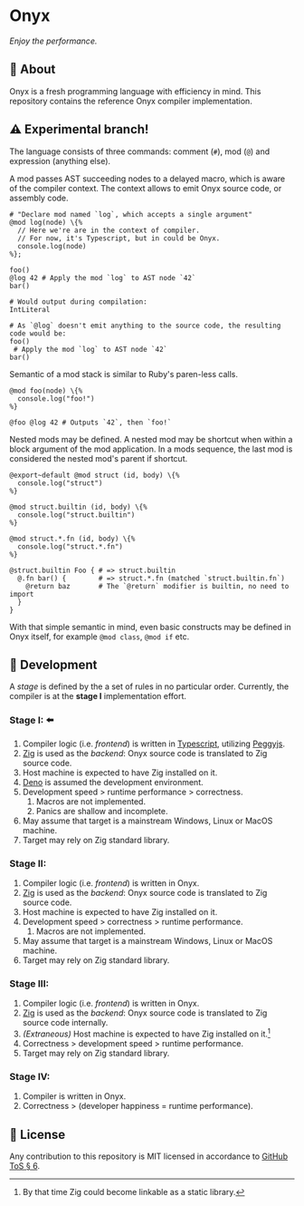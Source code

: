 # Onyx

_Enjoy the performance._

## 👋 About

Onyx is a fresh programming language with efficiency in mind.
This repository contains the reference Onyx compiler implementation.

## ⚠️ Experimental branch!

The language consists of three commands: comment (`#`), mod (`@`) and expression (anything else).

A mod passes AST succeeding nodes to a delayed macro, which is aware of the compiler context.
The context allows to emit Onyx source code, or assembly code.

```nx
# "Declare mod named `log`, which accepts a single argument"
@mod log(node) \{%
  // Here we're are in the context of compiler.
  // For now, it's Typescript, but in could be Onyx.
  console.log(node)
%};

foo()
@log 42 # Apply the mod `log` to AST node `42`
bar()

# Would output during compilation:
IntLiteral

# As `@log` doesn't emit anything to the source code, the resulting code would be:
foo()
 # Apply the mod `log` to AST node `42`
bar()
```

Semantic of a mod stack is similar to Ruby's paren-less calls.

```nx
@mod foo(node) \{%
  console.log("foo!")
%}

@foo @log 42 # Outputs `42`, then `foo!`
```

Nested mods may be defined.
A nested mod may be shortcut when within a block argument of the mod application.
In a mods sequence, the last mod is considered the nested mod's parent if shortcut.

```nx
@export~default @mod struct (id, body) \{%
  console.log("struct")
%}

@mod struct.builtin (id, body) \{%
  console.log("struct.builtin")
%}

@mod struct.*.fn (id, body) \{%
  console.log("struct.*.fn")
%}

@struct.builtin Foo { # => struct.builtin
  @.fn bar() {        # => struct.*.fn (matched `struct.builtin.fn`)
    @return baz       # The `@return` modifier is builtin, no need to import
  }
}
```

With that simple semantic in mind, even basic constructs may be defined in Onyx itself, for example `@mod class`, `@mod if` etc.

## 🚧 Development

A _stage_ is defined by the a set of rules in no particular order.
Currently, the compiler is at the **stage I** implementation effort.

### Stage I: ⬅️

1. Compiler logic (i.e. _frontend_) is written in [Typescript](https://www.typescriptlang.org), utilizing [Peggyjs](https://github.com/onyxlang/peggy).
1. [Zig](https://github.com/ziglang/zig) is used as the _backend_: Onyx source code is translated to Zig source code.
1. Host machine is expected to have Zig installed on it.
1. [Deno](https://deno.land) is assumed the development environment.
1. Development speed > runtime performance > correctness.
    1. Macros are not implemented.
    1. Panics are shallow and incomplete.
1. May assume that target is a mainstream Windows, Linux or MacOS machine.
1. Target may rely on Zig standard library.

### Stage II:

1. Compiler logic (i.e. _frontend_) is written in Onyx.
1. [Zig](https://github.com/ziglang/zig) is used as the _backend_: Onyx source code is translated to Zig source code.
1. Host machine is expected to have Zig installed on it.
1. Development speed > correctness > runtime performance.
    1. Macros are not implemented.
1. May assume that target is a mainstream Windows, Linux or MacOS machine.
1. Target may rely on Zig standard library.

### Stage III:

1. Compiler logic (i.e. _frontend_) is written in Onyx.
1. [Zig](https://github.com/ziglang/zig) is used as the _backend_: Onyx source code is translated to Zig source code internally.
1. _(Extraneous)_ Host machine is expected to have Zig installed on it.[^1]
1. Correctness > development speed > runtime performance.
1. Target may rely on Zig standard library.

[^1]: By that time Zig could become linkable as a static library.

### Stage IV:

1. Compiler is written in Onyx.
1. Correctness > (developer happiness = runtime performance).

## 📜 License

Any contribution to this repository is MIT licensed in accordance to [GitHub ToS § 6](https://docs.github.com/en/github/site-policy/github-terms-of-service#6-contributions-under-repository-license).
